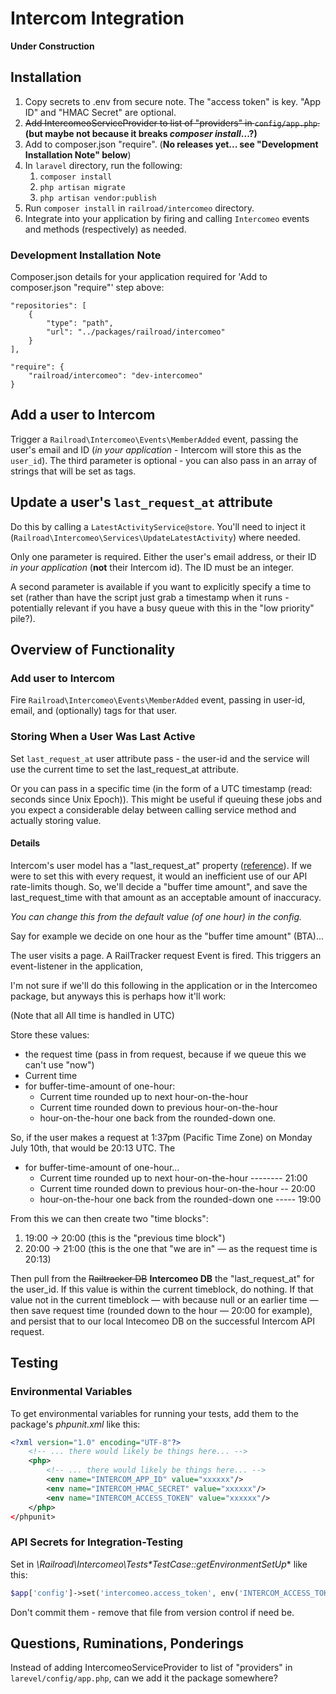 
Intercom Integration
====================

**Under Construction**


Installation
------------

1. Copy secrets to .env from secure note. The "access token" is key. "App ID" and "HMAC Secret" are optional. 
1. ~~Add IntercomeoServiceProvider to list of "providers" in `config/app.php`.~~ **(but maybe not because it breaks *composer install*...?)** 
1. Add to composer.json "require". (**No releases yet... see "Development Installation Note" below**)
1. In `laravel` directory, run the following:
    1. `composer install`
    1. `php artisan migrate`
    1. `php artisan vendor:publish`
1. Run `composer install` in `railroad/intercomeo` directory.
1. Integrate into your application by firing and calling `Intercomeo` events and methods (respectively) as needed.

### Development Installation Note

Composer.json details for your application required for 'Add to composer.json "require"' step above: 

```
"repositories": [
    {
        "type": "path",
        "url": "../packages/railroad/intercomeo"
    }
],

"require": {
    "railroad/intercomeo": "dev-intercomeo"
}
```

Add a user to Intercom
----------------------

Trigger a `Railroad\Intercomeo\Events\MemberAdded` event, passing the user's email and ID (*in your application* - Intercom will store this as the `user_id`). The third parameter is optional - you can also pass in an array of strings that will be set as tags.


Update a user's `last_request_at` attribute
-------------------------------------------

Do this by calling a `LatestActivityService@store`. You'll need to inject it (`Railroad\Intercomeo\Services\UpdateLatestActivity`) where needed.

Only one parameter is required. Either the user's email address, or their ID *in your application* (**not** their Intercom id). The ID must be an integer.

A second parameter is available if you want to explicitly specify a time to set (rather than have the script just grab a timestamp when it runs - potentially relevant if you have a busy queue with this in the "low priority" pile?).


Overview of Functionality
-------------------------

### Add user to Intercom

Fire `Railroad\Intercomeo\Events\MemberAdded` event, passing in user-id, email, and (optionally) tags for that user.

### Storing When a User Was Last Active

Set `last_request_at` user attribute pass - the user-id and the service will use the current time to set the last_request_at attribute. 

Or you can pass in a specific time (in the form of a UTC timestamp (read: seconds since Unix Epoch)). This might be useful if queuing these jobs and you expect a considerable delay between calling service method and actually storing value.

#### Details

Intercom's user model has a "last_request_at" property ([reference](
https://developers.intercom.com/v2.0/reference#user-model)). If we were to set this with every request, it would an inefficient use of our API rate-limits though. So, we'll decide a "buffer time amount", and save the last_request_time with that amount as an acceptable amount of inaccuracy.

*You can change this from the default value (of one hour) in the config.*

Say for example we decide on one hour as the "buffer time amount" (BTA)...

The user visits a page. A RailTracker request Event is fired. This triggers an event-listener in the application, 

I'm not sure if we'll do this following in the application or in the Intercomeo package, but anyways this is perhaps how it'll work:

(Note that all All time is handled in UTC)

Store these values:

* the request time (pass in from request, because if we queue this we can't use "now")
* Current time 
* for buffer-time-amount of one-hour:
    * Current time rounded up to next hour-on-the-hour
    * Current time rounded down to previous hour-on-the-hour
    * hour-on-the-hour one back from the rounded-down one.
    
So, if the user makes a request at 1:37pm (Pacific Time Zone) on Monday July 10th, that would be 20:13 UTC. The 

* for buffer-time-amount of one-hour...
    * Current time rounded up to next hour-on-the-hour -------- 21:00
    * Current time rounded down to previous hour-on-the-hour -- 20:00 
    * hour-on-the-hour one back from the rounded-down one ----- 19:00

From this we can then create two "time blocks":
1. 19:00 → 20:00 (this is the "previous time block")
2. 20:00 → 21:00 (this is the one that "we are in" — as the request time is 20:13)

Then pull from the ~~Railtracker DB~~ **Intercomeo DB** the "last_request_at" for the user_id. If this value is within the current timeblock, do nothing. If that value not in the current timeblock — with because null or an earlier time — then save request time (rounded down to the hour — 20:00 for example), and persist that to our local Intecomeo DB on the successful Intercom API request.


Testing
-------

### Environmental Variables

To get environmental variables for running your tests, add them to the package's *phpunit.xml* like this:

```xml
<?xml version="1.0" encoding="UTF-8"?>
    <!-- ... there would likely be things here... -->
    <php>
        <!-- ... there would likely be things here... -->
        <env name="INTERCOM_APP_ID" value="xxxxxx"/>
        <env name="INTERCOM_HMAC_SECRET" value="xxxxxx"/>
        <env name="INTERCOM_ACCESS_TOKEN" value="xxxxxx"/>
    </php>
</phpunit>
```


### API Secrets for Integration-Testing

Set in *\Railroad\Intercomeo\Tests\**TestCase::getEnvironmentSetUp*** like this:

```php
$app['config']->set('intercomeo.access_token', env('INTERCOM_ACCESS_TOKEN'));
```

Don't commit them - remove that file from version control if need be.


Questions, Ruminations, Ponderings
---------------------------------

Instead of adding IntercomeoServiceProvider to list of "providers" in `larevel/config/app.php`, can we add it the package somewhere?
